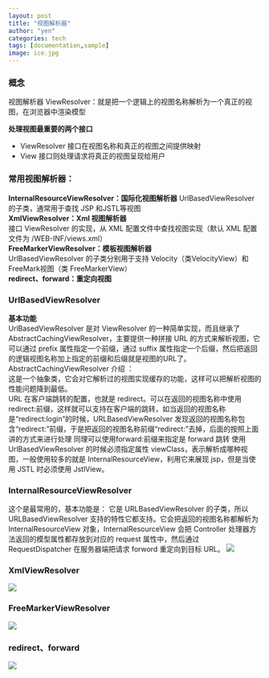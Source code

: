 ```yaml
---
layout: post
title: "视图解析器"
author: "yen"
categories: tech
tags: [documentation,sample]
image: ice.jpg
---
```

### 概念
视图解析器 ViewResolver：就是把一个逻辑上的视图名称解析为一个真正的视图，在浏览器中渲染模型

**处理视图最重要的两个接口**
- ViewResolver 接口在视图名称和真正的视图之间提供映射
- View 接口则处理请求将真正的视图呈现给用户

### 常用视图解析器：
**InternalResourceViewResolver：国际化视图解析器**
UrlBasedViewResolver 的子类，通常用于查找 JSP 和JSTL等视图  
**XmlViewResolver：Xml 视图解析器**  
接口 ViewResolver 的实现，从 XML 配置文件中查找视图实现（默认 XML 配置文件为 /WEB-INF/views.xml）  
**FreeMarkerViewResolver：模板视图解析器**  
UrlBasedViewResolver 的子类分别用于支持 Velocity（类VelocityView）和FreeMark视图（类 FreeMarkerView）  
**redirect、forward：重定向视图**  

### UrlBasedViewResolver
**基本功能**  
 UrlBasedViewResolver 是对 ViewResolver 的一种简单实现，而且继承了 AbstractCachingViewResolver，主要提供一种拼接 URL 的方式来解析视图，它可以通过 prefix 属性指定一个前缀，通过 suffix 属性指定一个后缀，然后把返回的逻辑视图名称加上指定的前缀和后缀就是视图的URL了。  
AbstractCachingViewResolver 介绍 ：  
这是一个抽象类，它会对它解析过的视图实现缓存的功能，这样可以把解析视图的性能问题降到最低。  
URL 在客户端跳转的配置，也就是 redirect。可以在返回的视图名称中使用 redirect:前缀，这样就可以支持在客户端的跳转，如当返回的视图名称是“redirect:login”的时候，URLBasedViewResolver 发现返回的视图名称包含“redirect:”前缀，于是把返回的视图名称前缀“redirect:”去掉，后面的按照上面讲的方式来进行处理
同理可以使用forward:前缀来指定是 forward 跳转
使用 UrlBasedViewResolver 的时候必须指定属性 viewClass，表示解析成哪种视图，一般使用较多的就是 InternalResourceView，利用它来展现 jsp，但是当使用 JSTL 时必须使用 JstlView。

### InternalResourceViewResolver
这个是最常用的，基本功能是：
它是 URLBasedViewResolver 的子类，所以 URLBasedViewResolver 支持的特性它都支持。它会把返回的视图名称都解析为 InternalResourceView 对象，InternalResourceView 会把 Controller 处理器方法返回的模型属性都存放到对应的 request 属性中，然后通过 RequestDispatcher 在服务器端把请求 forword 重定向到目标 URL。
![](http://p6ch8daxu.bkt.clouddn.com/18-4-22/27724131.jpg)

### XmlViewResolver
![](http://p6ch8daxu.bkt.clouddn.com/18-4-22/34756192.jpg)

### FreeMarkerViewResolver
![](http://p6ch8daxu.bkt.clouddn.com/18-4-22/15131392.jpg)

### redirect、forward
![](http://p6ch8daxu.bkt.clouddn.com/18-4-22/19502075.jpg)
